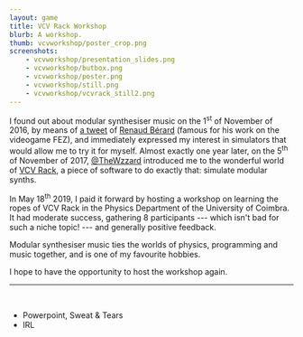 ```yaml
---
layout: game
title: VCV Rack Workshop
blurb: A workshop.
thumb: vcvworkshop/poster_crop.png
screenshots:
    - vcvworkshop/presentation_slides.png
    - vcvworkshop/butbox.png
    - vcvworkshop/poster.png
    - vcvworkshop/still.png
    - vcvworkshop/vcvrack_still2.png
---
```


I found out about modular synthesiser music on the 1<sup>st</sup> of November of 2016, by means of [a tweet](https://twitter.com/mikeevmm/status/793503609560375296) of [Renaud Bérard](https://twitter.com/renaudbedard) (famous for his work on the videogame FEZ), and immediately expressed my interest in simulators that would allow me to try it for myself. Almost exactly one year later, on the 5<sup>th</sup> of November of 2017, [@TheWzzard](https://twitter.com/TheWzzard) introduced me to the wonderful world of [VCV Rack](https://vcvrack.com), a piece of software to do exactly that: simulate modular synths.

In May 18<sup>th</sup> 2019, I paid it forward by hosting a workshop on learning the ropes of VCV Rack in the Physics Department of the University of Coimbra. It had moderate success, gathering 8 participants --- which isn't bad for such a niche topic! --- and generally positive feedback.

Modular synthesiser music ties the worlds of physics, programming and music together, and is one of my favourite hobbies.

I hope to have the opportunity to host the workshop again.

---

<br>

- Powerpoint, Sweat & Tears
- IRL